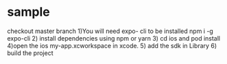 # sample
checkout master branch
1)You will need expo- cli to be installed 
 npm i -g expo-cli
2) install dependencies using npm or yarn
3) cd ios and pod install
4)open the ios my-app.xcworkspace in xcode.
5) add the sdk in Library 
6) build the project
